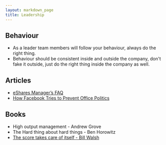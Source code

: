 ```yaml
---
layout: markdown_page
title: Leadership
---
```

## Behaviour

- As a leader team members will follow your behaviour, always do the right thing.
- Behaviour should be consistent inside and outside the company, don't fake it outside, just do the right thing inside the company as well.

## Articles

- [eShares Manager’s FAQ](https://readthink.com/a-managers-faq-35858a229f84)
- [How Facebook Tries to Prevent Office Politics](https://hbr.org/2016/06/how-facebook-tries-to-prevent-office-politics)

## Books

- High output management - Andrew Grove
- The Hard thing about hard things - Ben Horowitz
- [The score takes care of itself - Bill Walsh](http://coachjacksonspages.com/The%20Score%20Takes%20Care.pdf)
